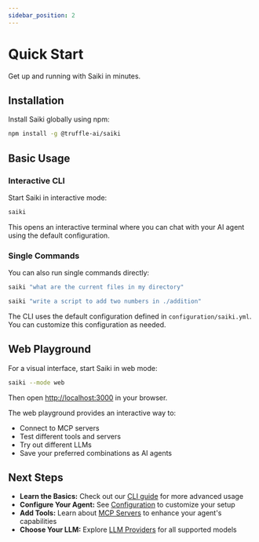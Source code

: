 ```yaml
---
sidebar_position: 2
---
```


# Quick Start

Get up and running with Saiki in minutes.

## Installation

Install Saiki globally using npm:

```bash
npm install -g @truffle-ai/saiki
```

## Basic Usage

### Interactive CLI

Start Saiki in interactive mode:

```bash
saiki
```

This opens an interactive terminal where you can chat with your AI agent using the default configuration.

### Single Commands

You can also run single commands directly:

```bash
saiki "what are the current files in my directory"
```

```bash
saiki "write a script to add two numbers in ./addition"
```

The CLI uses the default configuration defined in `configuration/saiki.yml`. You can customize this configuration as needed.

## Web Playground

For a visual interface, start Saiki in web mode:

```bash
saiki --mode web
```

Then open [http://localhost:3000](http://localhost:3000) in your browser.

The web playground provides an interactive way to:
- Connect to MCP servers
- Test different tools and servers
- Try out different LLMs
- Save your preferred combinations as AI agents

## Next Steps

- **Learn the Basics:** Check out our [CLI guide](../guides/cli) for more advanced usage
- **Configure Your Agent:** See [Configuration](../guides/configuring-saiki/overview) to customize your setup
- **Add Tools:** Learn about [MCP Servers](../guides/configuring-saiki/mcpServers) to enhance your agent's capabilities
- **Choose Your LLM:** Explore [LLM Providers](../guides/configuring-saiki/llm/providers) for all supported models 